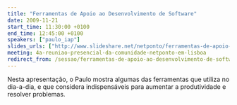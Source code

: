 ```yaml
---
title: "Ferramentas de Apoio ao Desenvolvimento de Software"
date: 2009-11-21
start_time: 11:30:00 +0100
end_time: 12:45:00 +0100
speakers: ["paulo_iap"]
slides_urls: ["http://www.slideshare.net/netponto/ferramentas-de-apoio-ao-desenvolvimento-de-software"]
meeting: 4a-reuniao-presencial-da-comunidade-netponto-em-lisboa
redirect_from: /sessao/ferramentas-de-apoio-ao-desenvolvimento-de-software/
---
```

Nesta apresentação, o Paulo mostra algumas das ferramentas que utiliza no dia-a-dia, e que considera indispensáveis para aumentar a produtividade e resolver problemas.


